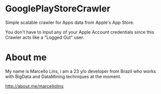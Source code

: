 GooglePlayStoreCrawler
======================

Simple scalable crawler for Apps data from Apple's App Store.

You don't have to input any of your Apple Account credentials since this Crawler acts like a "Logged Out" user.

# About me
My name is Marcello Lins, i am a 23 y/o developer from Brazil who works with BigData and DataMining techniques at the moment.

http://about.me/marcellolins